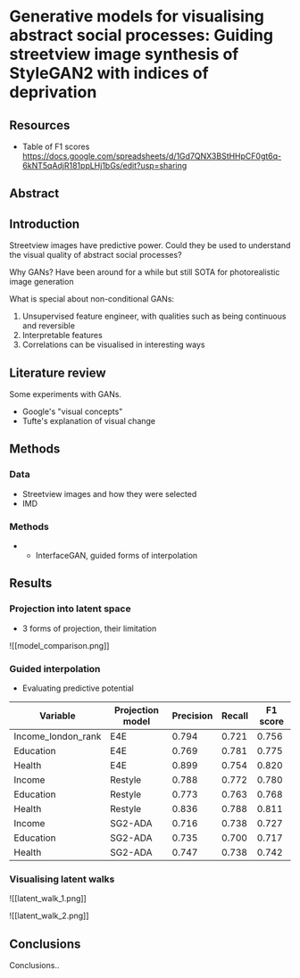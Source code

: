 # Generative models for visualising abstract social processes: Guiding streetview image synthesis of StyleGAN2 with indices of deprivation

## Resources

- Table of F1 scores https://docs.google.com/spreadsheets/d/1Gd7QNX3BStHHpCF0gt6q-6kNT5qAdjR181ppLHj1bGs/edit?usp=sharing

## Abstract

## Introduction

Streetview images have predictive power. Could they be used to understand the visual quality of abstract social processes?

Why GANs? Have been around for a while but still SOTA for photorealistic image generation

What is special about non-conditional GANs:
 1. Unsupervised feature engineer, with qualities such as being continuous and reversible
 2. Interpretable features
 3. Correlations can be visualised in interesting ways

## Literature review

Some experiments with GANs.
- Google's "visual concepts"
- Tufte's explanation of visual change

## Methods

### Data
- Streetview images and how they were selected
- IMD

### Methods
-  - InterfaceGAN, guided forms of interpolation

## Results

### Projection into latent space

- 3 forms of projection, their limitation

![[model_comparison.png]]

### Guided interpolation

- Evaluating predictive potential

| Variable           | Projection model | Precision | Recall | F1 score |
|--------------------|------------------|-----------|--------|----------|
| Income_london_rank | E4E              |     0.794 |  0.721 |    0.756 |
| Education          | E4E              |     0.769 |  0.781 |    0.775 |
| Health             | E4E              |     0.899 |  0.754 |    0.820 |
| Income             | Restyle          |     0.788 |  0.772 |    0.780 |
| Education          | Restyle          |     0.773 |  0.763 |    0.768 |
| Health             | Restyle          |     0.836 |  0.788 |    0.811 |
| Income             | SG2-ADA          |     0.716 |  0.738 |    0.727 |
| Education          | SG2-ADA          |     0.735 |  0.700 |    0.717 |
| Health             | SG2-ADA          |     0.747 |  0.738 |    0.742 |

### Visualising latent walks

![[latent_walk_1.png]]

![[latent_walk_2.png]]


## Conclusions

Conclusions..